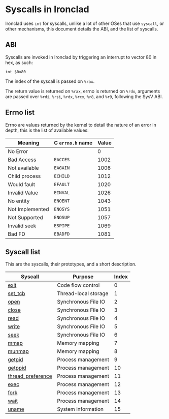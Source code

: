 <!---
syscalls.md: Syscall list and errno reference.
Copyright (C) 2021 streaksu

This program is free software: you can redistribute it and/or modify
it under the terms of the GNU General Public License as published by
the Free Software Foundation, either version 3 of the License, or
(at your option) any later version.

This program is distributed in the hope that it will be useful,
but WITHOUT ANY WARRANTY; without even the implied warranty of
MERCHANTABILITY or FITNESS FOR A PARTICULAR PURPOSE.  See the
GNU General Public License for more details.

You should have received a copy of the GNU General Public License
along with this program.  If not, see <http://www.gnu.org/licenses/>.
-->

# Syscalls in Ironclad

Ironclad uses `int` for syscalls, unlike a lot of other OSes that use
`syscall`, or other mechanisms, this document details the ABI, and the list
of syscalls.

## ABI

Syscalls are invoked in Ironclad by triggering an interrupt to vector 80
in hex, as such:

```x86asm
int $0x80
```

The index of the syscall is passed on `%rax`.

The return value is returned on `%rax`, errno is returned on `%rdx`, arguments
are passed over `%rdi`, `%rsi`, `%rdx`, `%rcx`, `%r8`, and `%r9`, following the
SysV ABI.

## Errno list

Errno are values returned by the kernel to detail the nature of an error in
depth, this is the list of available values:

| Meaning         | C `errno.h` name | Value |
| --------------- | ---------------- | ----- |
| No Error        |                  | 0     |
| Bad Access      | `EACCES`         | 1002  |
| Not available   | `EAGAIN`         | 1006  |
| Child process   | `ECHILD`         | 1012  |
| Would fault     | `EFAULT`         | 1020  |
| Invalid Value   | `EINVAL`         | 1026  |
| No entity       | `ENOENT`         | 1043  |
| Not Implemented | `ENOSYS`         | 1051  |
| Not Supported   | `ENOSUP`         | 1057  |
| Invalid seek    | `ESPIPE`         | 1069  |
| Bad FD          | `EBADFD`         | 1081  |

## Syscall list

This are the syscalls, their prototypes, and a short description.

| Syscall                                     | Purpose              | Index |
| ------------------------------------------- | -------------------- | ----- |
| [exit](syscalls/exit.md)                    | Code flow control    | 0     |
| [set_tcb](syscalls/set_tcb.md)              | Thread-local storage | 1     |
| [open](syscalls/open.md)                    | Synchronous File IO  | 2     |
| [close](syscalls/open.md)                   | Synchronous File IO  | 3     |
| [read](syscalls/read.md)                    | Synchronous File IO  | 4     |
| [write](syscalls/read.md)                   | Synchronous File IO  | 5     |
| [seek](syscalls/seek.md)                    | Synchronous File IO  | 6     |
| [mmap](syscalls/mmap.md)                    | Memory mapping       | 7     |
| [munmap](syscalls/mmap.md)                  | Memory mapping       | 8     |
| [getpid](syscalls/pid.md)                   | Process management   | 9     |
| [getppid](syscalls/pid.md)                  | Process management   | 10    |
| [thread_preference](syscalls/preference.md) | Process management   | 11    |
| [exec](syscalls/exec.md)                    | Process management   | 12    |
| [fork](syscalls/fork.md)                    | Process management   | 13    |
| [wait](syscalls/wait.md)                    | Process management   | 14    |
| [uname](syscalls/uname.md)                  | System information   | 15    |
